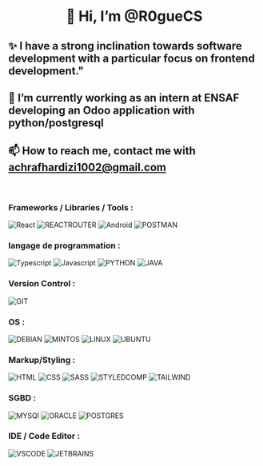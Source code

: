 <h1 align="center"> 👋 Hi, I’m @R0gueCS </h1>
<h2> ✨ I have a strong inclination towards software development with a particular focus on frontend development."</h2>
<h2> 🌱 I’m currently working as an intern at ENSAF developing an Odoo application with python/postgresql </h2>
<h2> 📫 How to reach me, contact me with <a href="achrafhardizi1002@gmail.com ">achrafhardizi1002@gmail.com </a> </h2>
<br>
<h3>  Frameworks / Libraries / Tools :</h3>     

![React](https://img.shields.io/badge/react-%23007FCC.svg?style=for-the-badge&logo=react&logoColor=white)
![REACTROUTER](https://img.shields.io/badge/React_Router-CA4245?style=for-the-badge&logo=react-router&logoColor=white)
![Android](https://img.shields.io/badge/android-%23E34F26.svg?style=for-the-badge&logo=android&logoColor=white)
![POSTMAN](https://img.shields.io/badge/Postman-F6BB43?style=for-the-badge&logo=Postman&logoColor=white)

<h3> langage de programmation : </h3>
     
![Typescript](https://img.shields.io/badge/TypeScript-007ACC?style=for-the-badge&logo=typescript&logoColor=white)
![Javascript](https://img.shields.io/badge/JavaScript-323330?style=for-the-badge&logo=javascript&logoColor=F7DF1E)
![PYTHON](https://img.shields.io/badge/Python-14354C?style=for-the-badge&logo=python&logoColor=white)
![JAVA](https://img.shields.io/badge/Java-ED8B00?style=for-the-badge&logo=openjdk&logoColor=white)

<h3>  Version Control :</h3>

![GIT](https://img.shields.io/badge/GIT-E44C30?style=for-the-badge&logo=git&logoColor=white)

<h3>  OS :</h3>  

![DEBIAN](https://img.shields.io/badge/Debian-A81D33?style=for-the-badge&logo=debian&logoColor=white)
![MINTOS](https://img.shields.io/badge/Linux_Mint-87CF3E?style=for-the-badge&logo=linux-mint&logoColor=white)
![LINUX](https://img.shields.io/badge/Linux-FCC624?style=for-the-badge&logo=linux&logoColor=black)
![UBUNTU](https://img.shields.io/badge/Ubuntu-E95420?style=for-the-badge&logo=ubuntu&logoColor=white)

<h3>  Markup/Styling :</h3>  

![HTML](https://img.shields.io/badge/HTML5-E34F26?style=for-the-badge&logo=html5&logoColor=white)
![CSS](https://img.shields.io/badge/CSS3-1572B6?style=for-the-badge&logo=css3&logoColor=white)
![SASS](https://img.shields.io/badge/Sass-CC6699?style=for-the-badge&logo=sass&logoColor=white)
![STYLEDCOMP](https://img.shields.io/badge/styled--components-DB7093?style=for-the-badge&logo=styled-components&logoColor=white)
![TAILWIND](https://img.shields.io/badge/Tailwind_CSS-38B2AC?style=for-the-badge&logo=tailwind-css&logoColor=white)
  
<h3> SGBD :</h3>

![MYSQl](https://img.shields.io/badge/MySQL-4479A1.svg?style=for-the-badge&logo=mysql&logoColor=white)
![ORACLE](https://img.shields.io/badge/Oracle-F80000.svg?style=for-the-badge&logo=oracle&logoColor=white)
![POSTGRES](https://img.shields.io/badge/PostgreSQL-336791.svg?style=for-the-badge&logo=postgresql&logoColor=white)

<h3>IDE / Code Editor :</h3> 
  
![VSCODE](https://img.shields.io/badge/Visual%20Studio%20Code-0078d7.svg?style=for-the-badge&logo=visual-studio-code&logoColor=white)
![JETBRAINS](https://img.shields.io/badge/JetBrains%20IDEs-000000.svg?style=for-the-badge&logo=jetbrains&logoColor=white)

